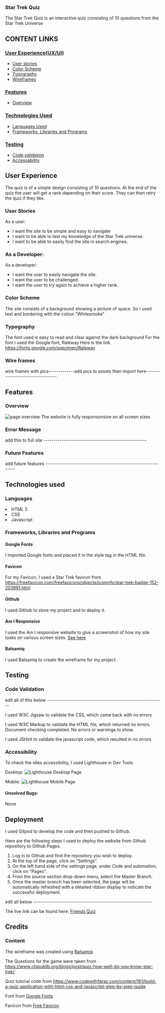 ### Star Trek Quiz

The Star Trek Quiz is an interactive quiz consisting of 10 questions from the Star Trek Universe

## CONTENT LINKS

### [User Experience(UX/UI)](#user-experience)

- [User stories](#user-stories)
- [Color Scheme](#color-scheme)
- [Typography](#typography)
- [Wireframes](#wire-frames)

### [Features](#features)

- [Overview](#overview)

### [Technologies Used](#technologies-used-1)

- [Languages Used](#languages)
- [Frameworks, Libraries and Programs](#frameworks-libraries-and-programs)

### [Testing](#testing-1)

- [Code validation](#code-validation)
- [Accessability](#accessability)


## User Experience

The quiz is of a simple design consisting of 10 questions. At the end of the quiz the user will get a rank depending on their score. They can then retry the quiz if they like. 

### User Stories
As a user:
* I want the site to be simple and easy to navigate
* I want to be able to test my knowledge of the Star Trek universe.
* I want to be able to easily find the site in search engines.

### As a Developer:
As a developer:
* I want the user to easily navigate the site.
* I want the user to be challenged.
* I want the user to try again to achieve a higher rank.

### Color Scheme
The site consists of a background showing a picture of space. So I used text and bordering with the colour "Whitesmoke"

### Typography
The font used is easy to read and clear against the dark background
For the font I used the Google font, Raleway
Here is the link https://fonts.google.com/specimen/Raleway

### Wire frames

wire frames with pics-------------add pics to assets then import here---------------------------------

## Features

### Overview
![page overview](assets/readme/page-overview.png)
The website is fully responsonsive on all screen sizes



### Error Message
add this to full site ----------------------------------------------------



### Future Features
add future features --------------------------------------------------------------

## Technologies used

### Languages

<li>HTML 5</li>
<li>CSS</li>
<li>Javascript</li>

### Frameworks, Libraries and Programs

#### Google Fonts
I imported Google fonts and placed it in the style tag in the HTML file.
#### Favicon
For my Favicon, I used a Star Trek favicon from https://freefavicon.com/freefavicons/objects/iconinfo/star-trek-badge-152-203991.html

#### Github
I used Github to store my project and to deploy it.
#### Am I Responsive
I used the Am I responsive website to give a screenshot of how my site looks on various screen sizes. [See here](#friends-quiz)
#### Balsamiq
I used Balsamiq to create the wireframe for my project.

## Testing


### Code Validation

edit all of this below -----------------------------------------------------------

I used W3C Jigsaw to validate the CSS, which came back with no errors

I used W3C Markup to validate the HTML file, which returned no errors.
Document checking completed. No errors or warnings to show.

I used JSHint to validate the javascript code, which resulted in no errors

### Accessibility

To check the sites accessibility, I used Lighthouse in Dev Tools

Desktop:
![Lighthouse Desktop Page](assets/readme/lighthouse-desktop.png)

Mobile:
![Lighthouse Mobile Page](assets/readme/lighthouse-mobile.png)


#### Unsolved Bugs:
None


## Deployment
I used Gitpod to develop the code and then pushed to Github.

Here are the following steps I used to deploy the website from Github repository to Github Pages.

1. Log in to Github and find the repository you wish to deploy.
2. At the top of the page, click on "Settings".
3. On the left hand side of the settings page, under Code and automation, click on "Pages".
4. From the source section drop-down menu, select the Master Branch.
5. Once the master branch has been selected, the page will be automatically refreshed with a detailed ribbon display to indicate the successful deployment.

edit all below ------------------------------------------------------------

The live link can be found here:
[Friends Quiz](https://rdeswart.github.io/friends-quiz/)
## Credits
### Content
The wireframe was created using [Balsamiq](https://balsamiq.com/)

The Questions for the game were taken from https://www.chipublib.org/blogs/post/quiz-how-well-do-you-know-star-trek/

Quiz tutorial code from https://www.codewithfaraz.com/content/161/build-a-quiz-application-with-html-css-and-javascript-step-by-step-guide

Font from [Google Fonts](https://fonts.google.com/)

Favicon from [Free Favicon](https://freefavicon.com/freefavicons/objects/iconinfo/star-trek-badge-152-203991.html)

